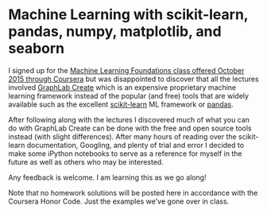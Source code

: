 # Machine Learning with scikit-learn, pandas, numpy, matplotlib, and seaborn

I signed up for the [Machine Learning Foundations class offered October 2015 through Coursera](https://www.coursera.org/learn/ml-foundations/) but was disappointed to discover that all the lectures involved [GraphLab Create](https://dato.com/products/create/) which is an expensive proprietary machine learning framework instead of the popular (and free) tools that are widely available such as the excellent [scikit-learn](http://scikit-learn.org/) ML framework or [pandas](http://pandas.pydata.org/). 

After following along with the lectures I discovered much of what you can do with GraphLab Create can be done with the free and open source tools instead (with slight differences). After many hours of reading over the scikit-learn documentation, Googling, and plenty of trial and error I decided to make some iPython notebooks to serve as a reference for myself in the future as well as others who may be interested.

Any feedback is welcome. I am learning this as we go along!

Note that no homework solutions will be posted here in accordance with the Coursera Honor Code. Just the examples we've gone over in class.
